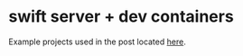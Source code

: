 # swift server + dev containers

Example projects used in the post located [here](https://jagreenwood.com/posts/swift-devcontainers/).
